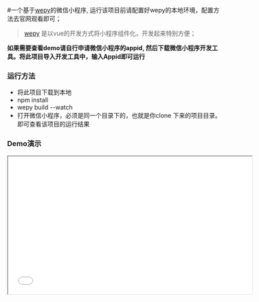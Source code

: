 #一个基于[wepy](https://tencent.github.io/wepy/index.html)的微信小程序, 运行该项目前请配置好wepy的本地环境，配置方法去官网观看即可；
> [wepy](https://tencent.github.io/wepy/index.html) 是以vue的开发方式将小程序组件化，开发起来特别方便；


**如果需要查看demo请自行申请微信小程序的appid, 然后下载微信小程序开发工具。将此项目导入开发工具中，输入Appid即可运行**

### 运行方法
+  将此项目下载到本地
+ npm install 
+ wepy build --watch
+ 打开微信小程序，必须是同一个目录下的，也就是你clone 下来的项目目录。即可查看该项目的运行结果

### Demo演示

<iframe height=320 width=568 src="./app.gif"> 